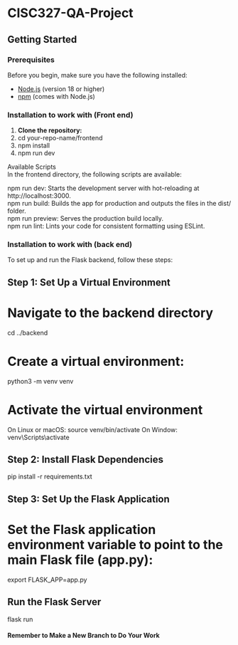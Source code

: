 # CISC327-QA-Project
## Getting Started

### Prerequisites 

Before you begin, make sure you have the following installed:

- [Node.js](https://nodejs.org/) (version 18 or higher)
- [npm](https://www.npmjs.com/) (comes with Node.js)

### Installation to work with (Front end)

1. **Clone the repository:**
2. cd your-repo-name/frontend
3. npm install
4. npm run dev

Available Scripts  
In the frontend directory, the following scripts are available:

npm run dev: Starts the development server with hot-reloading at http://localhost:3000.  
npm run build: Builds the app for production and outputs the files in the dist/ folder.  
npm run preview: Serves the production build locally.  
npm run lint: Lints your code for consistent formatting using ESLint.

### Installation to work with (back end)
To set up and run the Flask backend, follow these steps:

## Step 1: Set Up a Virtual Environment

# Navigate to the backend directory
cd ../backend
# Create a virtual environment:
python3 -m venv venv
# Activate the virtual environment
On Linux or macOS: source venv/bin/activate
On Window: venv\Scripts\activate

## Step 2: Install Flask Dependencies
pip install -r requirements.txt

## Step 3: Set Up the Flask Application
# Set the Flask application environment variable to point to the main Flask file (app.py):
export FLASK_APP=app.py

## Run the Flask Server
flask run

#### Remember to Make a New Branch to Do Your Work
